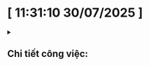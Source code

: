 
# [ 11:31:10 30/07/2025 ]

<details>
<summary><h2>Chi tiết công việc:</h2> </summary>

### Kết quả hôm nay:

### Công việc: 

</details>

